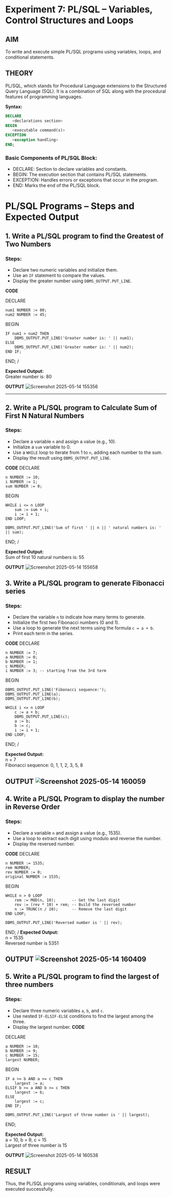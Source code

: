 # Experiment 7: PL/SQL – Variables, Control Structures and Loops

## AIM
To write and execute simple PL/SQL programs using variables, loops, and conditional statements.


## THEORY

PL/SQL, which stands for Procedural Language extensions to the Structured Query Language (SQL). It is a combination of SQL along with the procedural features of programming languages.

**Syntax:**
```sql
DECLARE 
   <declarations section> 
BEGIN 
   <executable command(s)>
EXCEPTION 
   <exception handling> 
END;
```

### Basic Components of PL/SQL Block:
- DECLARE: Section to declare variables and constants.
- BEGIN: The execution section that contains PL/SQL statements.
- EXCEPTION: Handles errors or exceptions that occur in the program.
- END: Marks the end of the PL/SQL block.

# PL/SQL Programs – Steps and Expected Output

## 1. Write a PL/SQL program to find the Greatest of Two Numbers

### Steps:
- Declare two numeric variables and initialize them.
- Use an `IF` statement to compare the values.
- Display the greater number using `DBMS_OUTPUT.PUT_LINE`.

**CODE**

DECLARE

    num1 NUMBER := 80;
    num2 NUMBER := 45;
BEGIN

    IF num1 > num2 THEN
        DBMS_OUTPUT.PUT_LINE('Greater number is: ' || num1);
    ELSE
        DBMS_OUTPUT.PUT_LINE('Greater number is: ' || num2);
    END IF;
END;
/

**Expected Output:**  
Greater number is: 80

**OUTPUT**
![Screenshot 2025-05-14 155356](https://github.com/user-attachments/assets/ef1bd3f8-7695-40c2-88ee-7090ca4e0430)

---

## 2. Write a PL/SQL program to Calculate Sum of First N Natural Numbers

### Steps:
- Declare a variable `n` and assign a value (e.g., 10).
- Initialize a `sum` variable to 0.
- Use a `WHILE` loop to iterate from 1 to `n`, adding each number to the sum.
- Display the result using `DBMS_OUTPUT.PUT_LINE`.

**CODE**
DECLARE

    n NUMBER := 10;
    i NUMBER := 1;
    sum NUMBER := 0;
BEGIN

    WHILE i <= n LOOP
        sum := sum + i;
        i := i + 1;
    END LOOP;

    DBMS_OUTPUT.PUT_LINE('Sum of first ' || n || ' natural numbers is: ' || sum);
END;
/

**Expected Output:**  
Sum of first 10 natural numbers is: 55

**OUTPUT**
![Screenshot 2025-05-14 155658](https://github.com/user-attachments/assets/7ecdb03c-b602-42b1-8d87-c4260313dd36)

## 3. Write a PL/SQL program to generate Fibonacci series

### Steps:
- Declare the variable `n` to indicate how many terms to generate.
- Initialize the first two Fibonacci numbers (0 and 1).
- Use a loop to generate the next terms using the formula `c = a + b`.
- Print each term in the series.

**CODE**
DECLARE

    n NUMBER := 7;
    a NUMBER := 0;
    b NUMBER := 1;
    c NUMBER;
    i NUMBER := 3; -- starting from the 3rd term
BEGIN

    DBMS_OUTPUT.PUT_LINE('Fibonacci sequence:');
    DBMS_OUTPUT.PUT_LINE(a);
    DBMS_OUTPUT.PUT_LINE(b);

    WHILE i <= n LOOP
        c := a + b;
        DBMS_OUTPUT.PUT_LINE(c);
        a := b;
        b := c;
        i := i + 1;
    END LOOP;
END;
/

**Expected Output:**  
n = 7  
Fibonacci sequence: 0, 1, 1, 2, 3, 5, 8

**OUTPUT**
![Screenshot 2025-05-14 160059](https://github.com/user-attachments/assets/0accb3b1-708d-4e54-9e0c-d33a8e15a04d)
---

## 4. Write a PL/SQL Program to display the number in Reverse Order

### Steps:
- Declare a variable `n` and assign a value (e.g., 1535).
- Use a loop to extract each digit using modulo and reverse the number.
- Display the reversed number.

**CODE**
DECLARE

    n NUMBER := 1535;
    rem NUMBER;
    rev NUMBER := 0;
    original NUMBER := 1535;
BEGIN

    WHILE n > 0 LOOP
        rem := MOD(n, 10);       -- Get the last digit
        rev := (rev * 10) + rem; -- Build the reversed number
        n := TRUNC(n / 10);      -- Remove the last digit
    END LOOP;

    DBMS_OUTPUT.PUT_LINE('Reversed number is ' || rev);
END;
/
**Expected Output:**  
n = 1535  
Reversed number is 5351

**OUTPUT**
![Screenshot 2025-05-14 160409](https://github.com/user-attachments/assets/79fa98c6-725e-485e-8b26-67585ec8fe7f)
---

## 5. Write a PL/SQL program to find the largest of three numbers

### Steps:
- Declare three numeric variables `a`, `b`, and `c`.
- Use nested `IF-ELSIF-ELSE` conditions to find the largest among the three.
- Display the largest number.
**CODE**
  
DECLARE

    a NUMBER := 10;
    b NUMBER := 9;
    c NUMBER := 15;
    largest NUMBER;
BEGIN

    IF a >= b AND a >= c THEN
        largest := a;
    ELSIF b >= a AND b >= c THEN
        largest := b;
    ELSE
        largest := c;
    END IF;
  
    DBMS_OUTPUT.PUT_LINE('Largest of three number is ' || largest);
END;

**Expected Output:**  
a = 10, b = 9, c = 15  
Largest of three number is 15

**OUTPUT**
![Screenshot 2025-05-14 160538](https://github.com/user-attachments/assets/e7c2b732-3c3d-4fe8-abcd-8ce3f85de7ae)


## RESULT
Thus, the PL/SQL programs using variables, conditionals, and loops were executed successfully.
